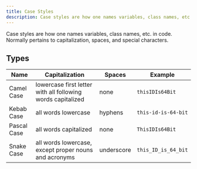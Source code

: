 ```yaml
---
title: Case Styles
description: Case styles are how one names variables, class names, etc. in code. Normally pertains to capitalization, spaces, and special characters.
---
```


Case styles are how one names variables, class names, etc. in code. Normally pertains to capitalization, spaces, and special characters.

## Types

Name | Capitalization | Spaces | Example
--- | --- | --- | ---
Camel Case | lowercase first letter with all following words capitalized | none | `thisIDIs64Bit`
Kebab Case | all words lowercase | hyphens | `this-id-is-64-bit`
Pascal Case | all words capitalized | none | `ThisIDIs64Bit`
Snake Case | all words lowercase, except proper nouns and acronyms | underscore | `this_ID_is_64_bit`
